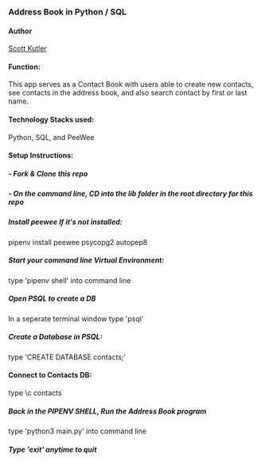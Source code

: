 ### Address Book in Python / SQL

#### Author

[Scott Kutler](scott.kutler@gmail.com)

#### Function:

This app serves as a Contact Book with users able to create new contacts, see contacts in the address book, and also search contact by first or last name.

#### Technology Stacks used:

Python, SQL, and PeeWee

#### Setup Instructions:

##### - Fork & Clone this repo

##### - On the command line, CD into the lib folder in the root directory for this repo

##### Install peewee If it's not installed:

pipenv install peewee psycopg2 autopep8

##### Start your command line Virtual Environment:

type 'pipenv shell' into command line

##### Open PSQL to create a DB

In a seperate terminal window type 'psql'

##### Create a Database in PSQL:

type 'CREATE DATABASE contacts;'

#### Connect to Contacts DB:

type \c contacts

##### Back in the PIPENV SHELL, Run the Address Book program

type 'python3 main.py' into command line

##### Type 'exit' anytime to quit
